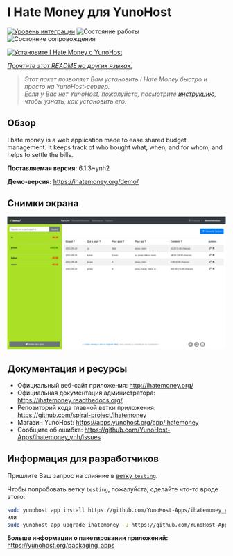 <!--
Важно: этот README был автоматически сгенерирован <https://github.com/YunoHost/apps/tree/master/tools/readme_generator>
Он НЕ ДОЛЖЕН редактироваться вручную.
-->

# I Hate Money для YunoHost

[![Уровень интеграции](https://apps.yunohost.org/badge/integration/ihatemoney)](https://ci-apps.yunohost.org/ci/apps/ihatemoney/)
![Состояние работы](https://apps.yunohost.org/badge/state/ihatemoney)
![Состояние сопровождения](https://apps.yunohost.org/badge/maintained/ihatemoney)

[![Установите I Hate Money с YunoHost](https://install-app.yunohost.org/install-with-yunohost.svg)](https://install-app.yunohost.org/?app=ihatemoney)

*[Прочтите этот README на других языках.](./ALL_README.md)*

> *Этот пакет позволяет Вам установить I Hate Money быстро и просто на YunoHost-сервер.*  
> *Если у Вас нет YunoHost, пожалуйста, посмотрите [инструкцию](https://yunohost.org/install), чтобы узнать, как установить его.*

## Обзор

I hate money is a web application made to ease shared budget management. It keeps track of who bought what, when, and for whom; and helps to settle the bills.


**Поставляемая версия:** 6.1.3~ynh2

**Демо-версия:** <https://ihatemoney.org/demo/>

## Снимки экрана

![Снимок экрана I Hate Money](./doc/screenshots/screenshot.webp)

## Документация и ресурсы

- Официальный веб-сайт приложения: <http://ihatemoney.org/>
- Официальная документация администратора: <https://ihatemoney.readthedocs.org/>
- Репозиторий кода главной ветки приложения: <https://github.com/spiral-project/ihatemoney>
- Магазин YunoHost: <https://apps.yunohost.org/app/ihatemoney>
- Сообщите об ошибке: <https://github.com/YunoHost-Apps/ihatemoney_ynh/issues>

## Информация для разработчиков

Пришлите Ваш запрос на слияние в [ветку `testing`](https://github.com/YunoHost-Apps/ihatemoney_ynh/tree/testing).

Чтобы попробовать ветку `testing`, пожалуйста, сделайте что-то вроде этого:

```bash
sudo yunohost app install https://github.com/YunoHost-Apps/ihatemoney_ynh/tree/testing --debug
или
sudo yunohost app upgrade ihatemoney -u https://github.com/YunoHost-Apps/ihatemoney_ynh/tree/testing --debug
```

**Больше информации о пакетировании приложений:** <https://yunohost.org/packaging_apps>
